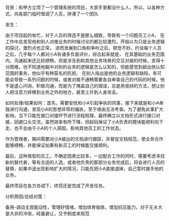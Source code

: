 背景：和甲方立项了一个管理系统的项目，大家手里都没什么人，所以，以各种方式，向各部门临时借调了人员，拼凑了一个团队

发生：

由于项目起的匆忙，对于人员的筛选不是那么细致，导致有一个问题员工小A，
在工作中总发现他和别人对接业务的时候讨论的都比较激烈，开始以为只是业务逻辑的探讨，激烈点也正常。
进而发展到口角和争吵之后，顿觉不妙。约谈每个人员之后，几乎每个人都对小A有诸多负面评价，综合起来就是，
在其基础的业务范围内，沟通起来还比较顺畅，但是涉及到和其他业务场景的交互对接的时候，变得十分困难。也不知道他脑中对别的业务的逻辑是怎么认知的，但能感觉到超出他认知范围的事务，他似乎有种莫名的抗拒。
在别人指出是他的业务逻辑有缺陷，有可能会导致一系列问题的时候，或者对接不通畅需要各自审查自己的代码的时候，他不是虚心问询，积极沟通，而是为了掩盖自己的错误，总是用诡辩的方法，想让别人把注意力转移到业务之外的地方，甚至上升到人身攻击。

如何处理/结果如何：首先，需要安抚和小A引起争执的同事，接下来就是和小A单独进行沟通，发现小A的思想非常的偏执，至于缘由无法考查。为了避免此事扩大影响，当下只能在接口对接环节进行流程梳理，最终确立以文档形式进行接口对接，回避口头交流，虽然效率有所下降，但起码保证了小A负责的模块能顺利向下走，也不会由于小A的个人原因，影响其他员工的工作状态。

作为管理者，期间需要对小A输出的文档进行跟踪，并督促文档规范，使业务合作能够顺畅，并能保证如果有新员工的时候能交接顺利。

最后，这种类型的员工，不确定因素比较多，一边配合工作的同时，需要考虑寻找新的替代者，等有合适的人选，或者他负责的那部分业务完成后，将会进行人员的替换，如果中途出现影响扩大的情况，只能先把小A直接退掉，自己暂时接手他的业务。

最终项目在各方协调下，终究还是完成了开发任务。

分析原因/总结对策：




备用-调动主观能动性，管理好情绪，增加体育锻炼，增加抗压能力，对于无关大是大非的冲突，经量避让，交予制度来规范
